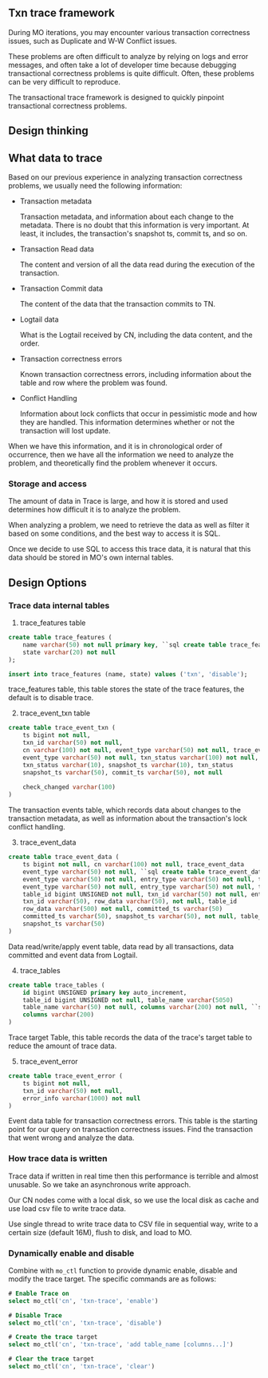 ## Txn trace framework
During MO iterations, you may encounter various transaction correctness issues, such as Duplicate and W-W Conflict issues.

These problems are often difficult to analyze by relying on logs and error messages, and often take a lot of developer time because debugging transactional correctness problems is quite difficult. Often, these problems can be very difficult to reproduce.

The transactional trace framework is designed to quickly pinpoint transactional correctness problems.


## Design thinking
## What data to trace
Based on our previous experience in analyzing transaction correctness problems, we usually need the following information:

* Transaction metadata

  Transaction metadata, and information about each change to the metadata. There is no doubt that this information is very important. At least, it includes, the transaction's snapshot ts, commit ts, and so on.

* Transaction Read data
  
  The content and version of all the data read during the execution of the transaction.

* Transaction Commit data

  The content of the data that the transaction commits to TN.

* Logtail data
 
  What is the Logtail received by CN, including the data content, and the order.

* Transaction correctness errors
  
  Known transaction correctness errors, including information about the table and row where the problem was found.

* Conflict Handling
  
  Information about lock conflicts that occur in pessimistic mode and how they are handled. This information determines whether or not the transaction will lost update.

When we have this information, and it is in chronological order of occurrence, then we have all the information we need to analyze the problem, and theoretically find the problem whenever it occurs.

### Storage and access
The amount of data in Trace is large, and how it is stored and used determines how difficult it is to analyze the problem.

When analyzing a problem, we need to retrieve the data as well as filter it based on some conditions, and the best way to access it is SQL.

Once we decide to use SQL to access this trace data, it is natural that this data should be stored in MO's own internal tables.

## Design Options

### Trace data internal tables

1. trace_features table
```sql
create table trace_features (
    name varchar(50) not null primary key, ``sql create table trace_features (
    state varchar(20) not null
);

insert into trace_features (name, state) values ('txn', 'disable');
```

trace_features table, this table stores the state of the trace features, the default is to disable trace.

2. trace_event_txn table
```sql
create table trace_event_txn (
    ts bigint not null,
    txn_id varchar(50) not null,
    cn varchar(100) not null, event_type varchar(50) not null, trace_event_txn
    event_type varchar(50) not null, txn_status varchar(100) not null, trace_event_txn (
    txn_status varchar(10), snapshot_ts varchar(10), txn_status
    snapshot_ts varchar(50), commit_ts varchar(50), not null
    
    check_changed varchar(100)
)
```

The transaction events table, which records data about changes to the transaction metadata, as well as information about the transaction's lock conflict handling.

3. trace_event_data
```sql
create table trace_event_data (
    ts bigint not null, cn varchar(100) not null, trace_event_data
    event_type varchar(50) not null, ``sql create table trace_event_data (
    event_type varchar(50) not null, entry_type varchar(50) not null, trace_event_data
    event_type varchar(50) not null, entry_type varchar(50) not null, table_id bigint UNSIGN
    table_id bigint UNSIGNED not null, txn_id varchar(50) not null, entry_type
    txn_id varchar(50), row_data varchar(50), not null, table_id
    row_data varchar(500) not null, committed_ts varchar(50) 
    committed_ts varchar(50), snapshot_ts varchar(50), not null, table_id bigint UNSIGNED
    snapshot_ts varchar(50)
)
```

Data read/write/apply event table, data read by all transactions, data committed and event data from Logtail.

4. trace_tables
```sql
create table trace_tables (
    id bigint UNSIGNED primary key auto_increment,
    table_id bigint UNSIGNED not null, table_name varchar(5050)
    table_name varchar(50) not null, columns varchar(200) not null, ``sql create table trace_tables (
    columns varchar(200)
)
```

Trace target Table, this table records the data of the trace's target table to reduce the amount of trace data.

5. trace_event_error
```sql
create table trace_event_error (
    ts bigint not null,
    txn_id varchar(50) not null,
    error_info varchar(1000) not null
)
```

Event data table for transaction correctness errors. This table is the starting point for our query on transaction correctness issues. Find the transaction that went wrong and analyze the data.


### How trace data is written
Trace data if written in real time then this performance is terrible and almost unusable. So we take an asynchronous write approach.

Our CN nodes come with a local disk, so we use the local disk as cache and use load csv file to write trace data.

Use single thread to write trace data to CSV file in sequential way, write to a certain size (default 16M), flush to disk, and load to MO.

### Dynamically enable and disable
Combine with `mo_ctl` function to provide dynamic enable, disable and modify the trace target. The specific commands are as follows:
```sql
# Enable Trace on
select mo_ctl('cn', 'txn-trace', 'enable')

# Disable Trace
select mo_ctl('cn', 'txn-trace', 'disable')

# Create the trace target
select mo_ctl('cn', 'txn-trace', 'add table_name [columns...]')

# Clear the trace target
select mo_ctl('cn', 'txn-trace', 'clear')
```